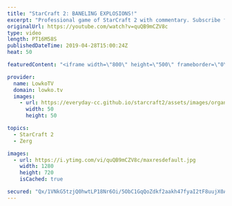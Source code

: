 ```yaml
---
title: "StarCraft 2: BANELING EXPLOSIONS!"
excerpt: "Professional game of StarCraft 2 with commentary. Subscribe for more videos: http://lowko.tv/youtube More StarCraft 2 casts: https://youtu.be/RXG4YYnO5Qw  A very action packed game of Zerg vs Terran between INnoVation and Leenock.  Check out Lowko merchandise: http://lowko.tv/merch Support me on Patreon:"
originalUrl: https://youtube.com/watch?v=quQB9mCZV8c
type: video
length: PT16M58S
publishedDateTime: 2019-04-28T15:00:24Z
heat: 50

featuredContent: "<iframe width=\"800\" height=\"500\" frameborder=\"0\" src=\"https://www.youtube.com/embed/quQB9mCZV8c\" allow=\"accelerometer; autoplay; encrypted-media; gyroscope; picture-in-picture\" allowfullscreen></iframe>"

provider:
  name: LowkoTV
  domain: lowko.tv
  images:
    - url: https://everyday-cc.github.io/starcraft2/assets/images/organizations/lowko.tv-50x50.jpg
      width: 50
      height: 50

topics:
  - StarCraft 2
  - Zerg

images:
  - url: https://i.ytimg.com/vi/quQB9mCZV8c/maxresdefault.jpg
    width: 1280
    height: 720
    isCached: true

secured: "Qx/1VNkG5tzjQ0hwtLP18Nr6Oi/5ObC1GqQoZdkf2aakh47fyaI2tF8uujX0A/pV2x9StKGtyv+nfATGtYbwwFadq8fkGNBbKxo20LjxQSDHLNwcpFmf5Eym9WTI3P7jGI79dTMGcCtXsD/ponwx5SAG1sAhFvNdhbNz+dqzqJpG/Tukg8pVFbfsBq29hSrl6lLoXc7hp8cguh+mXxj2O0UoFy/qznc7CPTtbIPeRUHKhZUrLJVZIst9G17la3okhD13glyW2XtI9eV38k9Da3pYAi7klMLulrtDsz2vNQ/rzJzWvQndAsGeytTZ8Zrryrb6BfycVYs62xgKl/hvA0ODUq8v8fb+loKjjNi2RtWEL55m0MjEtrCkoaYN8LLs7X8sJZ3u/hiyTA6iBDYc0GYin28NoALm78Jw3r3GJ1w=;zuLgTKhze8Hkw6e9CVClFg=="
---
```


